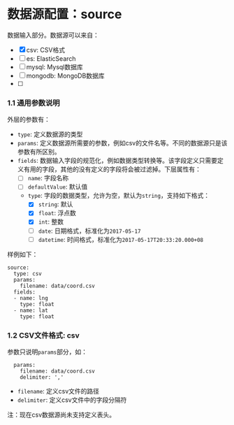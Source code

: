 # 数据源配置：source

数据输入部分。数据源可以来自：

- [x] csv: CSV格式
- [ ] es: ElasticSearch
- [ ] mysql: Mysql数据库
- [ ] mongodb: MongoDB数据库
- [ ] 

### 1.1 通用参数说明
外层的参数有：

- `type`: 定义数据源的类型
- `params`: 定义数据源所需要的参数，例如csv的文件名等。不同的数据源只是该参数有所区别。
- `fields`: 数据输入字段的规范化，例如数据类型转换等。该字段定义只需要定义有用的字段，其他的没有定义的字段将会被过滤掉。下层属性有：
  - [ ] `name`: 字段名称
  - [ ] `defaultValue`: 默认值
  - `type`: 字段的数据类型，允许为空，默认为`string`，支持如下格式：
    - [x] `string`: 默认
    - [x] `float`: 浮点数
    - [x] `int`: 整数
    - [ ] `date`: 日期格式，标准化为`2017-05-17`
    - [ ] `datetime`: 时间格式，标准化为`2017-05-17T20:33:20.000+08`

样例如下：

```
source:
  type: csv
  params:
    filename: data/coord.csv
  fields:
  - name: lng
    type: float
  - name: lat
    type: float
```

### 1.2 CSV文件格式: csv
参数只说明`params`部分，如：

```
  params:
    filename: data/coord.csv
    delimiter: ','
```

- `filename`: 定义csv文件的路径
- `delimiter`: 定义csv文件中的字段分隔符

注：现在csv数据源尚未支持定义表头。



